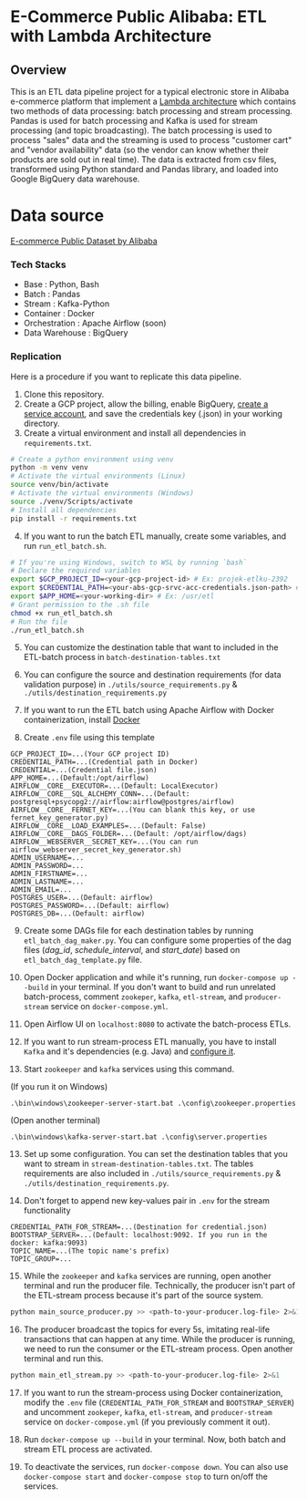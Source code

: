 # E-Commerce Public Alibaba: ETL with Lambda Architecture

## Overview

This is an ETL data pipeline project for a typical electronic store in Alibaba e-commerce platform that implement a [Lambda architecture](https://www.databricks.com/glossary/lambda-architecture) which contains two methods of data processing: batch processing and stream processing. Pandas is used for batch processing and Kafka is used for stream processing (and topic broadcasting). The batch processing is used to process "sales" data and the streaming is used to process "customer cart" and "vendor availability" data (so the vendor can know whether their products are sold out in real time). The data is extracted from csv files, transformed using Python standard and Pandas library, and loaded into Google BigQuery data warehouse.

# Data source

[E-commerce Public Dataset by Alibaba](https://www.kaggle.com/datasets/AppleEcomerceInfo/ecommerce-information/data)

### Tech Stacks

- Base           : Python, Bash
- Batch          : Pandas
- Stream         : Kafka-Python
- Container      : Docker
- Orchestration  : Apache Airflow (soon)
- Data Warehouse : BigQuery

### Replication

Here is a procedure if you want to replicate this data pipeline.

1. Clone this repository.
2. Create a GCP project, allow the billing, enable BigQuery, [create a service account](https://cloud.google.com/iam/docs/service-accounts-create), and save the credentials key (.json) in your working directory.
3. Create a virtual environment and install all dependencies in `requirements.txt`.

```bash
# Create a python environment using venv
python -m venv venv
# Activate the virtual environments (Linux)
source venv/bin/activate
# Activate the virtual environments (Windows)
source ./venv/Scripts/activate
# Install all dependencies
pip install -r requirements.txt
```

4. If you want to run the batch ETL manually, create some variables, and run `run_etl_batch.sh`.

```bash
# If you're using Windows, switch to WSL by running `bash`
# Declare the required variables
export $GCP_PROJECT_ID=<your-gcp-project-id> # Ex: projek-etlku-2392 
export $CREDENTIAL_PATH=<your-abs-gcp-srvc-acc-credentials.json-path> # Ex: /usr/etl/credentials.json
export $APP_HOME=<your-working-dir> # Ex: /usr/etl
# Grant permission to the .sh file
chmod +x run_etl_batch.sh
# Run the file
./run_etl_batch.sh
```

5. You can customize the destination table that want to included in the ETL-batch process in `batch-destination-tables.txt`

6. You can configure the source and destination requirements (for data validation purpose) in `./utils/source_requirements.py` & `./utils/destination_requirements.py`

7. If you want to run the ETL batch using Apache Airflow with Docker containerization, install [Docker](https://docs.docker.com/desktop/install/windows-install/)

8. Create `.env` file using this template

```env
GCP_PROJECT_ID=...(Your GCP project ID)
CREDENTIAL_PATH=...(Credential path in Docker)
CREDENTIAL=...(Credential file.json)
APP_HOME=...(Default:/opt/airflow)
AIRFLOW__CORE__EXECUTOR=...(Default: LocalExecutor)
AIRFLOW__CORE__SQL_ALCHEMY_CONN=...(Default: postgresql+psycopg2://airflow:airflow@postgres/airflow)
AIRFLOW__CORE__FERNET_KEY=...(You can blank this key, or use fernet_key_generator.py)
AIRFLOW__CORE__LOAD_EXAMPLES=...(Default: False)
AIRFLOW__CORE__DAGS_FOLDER=...(Default: /opt/airflow/dags)
AIRFLOW__WEBSERVER__SECRET_KEY=...(You can run airflow_webserver_secret_key_generator.sh)
ADMIN_USERNAME=...
ADMIN_PASSWORD=...
ADMIN_FIRSTNAME=...
ADMIN_LASTNAME=...
ADMIN_EMAIL=...
POSTGRES_USER=...(Default: airflow)
POSTGRES_PASSWORD=...(Default: airflow)
POSTGRES_DB=...(Default: airflow)
```

9. Create some DAGs file for each destination tables by running `etl_batch_dag_maker.py`. You can configure some properties of the dag files (_dag_id_, _schedule_interval_, and _start_date_) based on `etl_batch_dag_template.py` file.

10. Open Docker application and while it's running, run `docker-compose up --build` in your terminal. If you don't want to build and run unrelated batch-process, comment `zookeper`, `kafka`, `etl-stream`, and `producer-stream` service on `docker-compose.yml`.

11. Open Airflow UI on `localhost:8080` to activate the batch-process ETLs.

12. If you want to run stream-process ETL manually, you have to install `Kafka` and it's dependencies (e.g. Java) and [configure it](https://www.geeksforgeeks.org/how-to-install-and-run-apache-kafka-on-windows/).

12. Start `zookeeper` and `kafka` services using this command.

(If you run it on Windows)

```console
.\bin\windows\zookeeper-server-start.bat .\config\zookeeper.properties
```

(Open another terminal)

```console
.\bin\windows\kafka-server-start.bat .\config\server.properties
```

13. Set up some configuration. You can set the destination tables that you want to stream in `stream-destination-tables.txt`. The tables requirements are also included in `./utils/source_requirements.py` & `./utils/destination_requirements.py`. 

14. Don't forget to append new key-values pair in `.env` for the stream functionality

```env
CREDENTIAL_PATH_FOR_STREAM=...(Destination for credential.json)
BOOTSTRAP_SERVER=...(Default: localhost:9092. If you run in the docker: kafka:9093)
TOPIC_NAME=...(The topic name's prefix)
TOPIC_GROUP=...
```

15. While the `zookeeper` and `kafka` services are running, open another terminal and run the producer file. Technically, the producer isn't part of the ETL-stream process because it's part of the source system.

```bash
python main_source_producer.py >> <path-to-your-producer.log-file> 2>&1
```

16. The producer broadcast the topics for every 5s, imitating real-life transactions that can happen at any time. While the producer is running, we need to run the consumer or the ETL-stream process. Open another terminal and run this.

```bash
python main_etl_stream.py >> <path-to-your-producer.log-file> 2>&1
```

17. If you want to run the stream-process using Docker containerization, modify the `.env` file (`CREDENTIAL_PATH_FOR_STREAM` and `BOOTSTRAP_SERVER`) and uncomment `zookeper`, `kafka`, `etl-stream`, and `producer-stream` service on `docker-compose.yml` (if you previously comment it out).

18. Run `docker-compose up --build` in your terminal. Now, both batch and stream ETL process are activated.

19. To deactivate the services, run `docker-compose down`. You can also use `docker-compose start` and `docker-compose stop` to turn on/off the services.